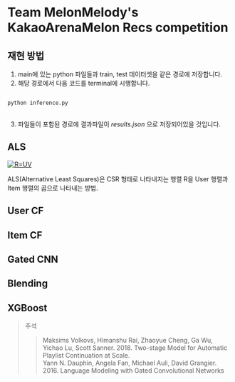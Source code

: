 # Team MelonMelody's KakaoArenaMelon Recs competition

## 재현 방법
1. main에 있는 python 파일들과 train, test 데이터셋을 같은 경로에 저장합니다.
2. 해당 경로에서 다음 코드를 terminal에 시행합니다.

<pre>
<code>
python inference.py
</code>
</pre>

3. 파일들이 포함된 경로에 결과파일이 *results.json* 으로 저장되어있을 것입니다.
  



## ALS
<a href="https://www.codecogs.com/eqnedit.php?latex=R=UV" target="_blank"><img src="https://latex.codecogs.com/gif.latex?R=UV" title="R=UV" /></a>

ALS(Alternative Least Squares)은 CSR 형태로 나타내지는 행렬 R을 User 행렬과 Item 행렬의 곱으로 나타내는 방법.

## User CF

## Item CF

## Gated CNN

## Blending

## XGBoost

> 주석
>> Maksims Volkovs, Himanshu Rai, Zhaoyue Cheng, Ga Wu, Yichao Lu, Scott Sanner. 2018. Two-stage Model for Automatic Playlist Continuation at Scale.  
>> Yann N. Dauphin, Angela Fan, Michael Auli, David Grangier. 2016. Language Modeling with Gated Convolutional Networks
